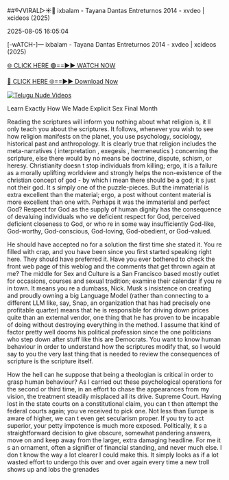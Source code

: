 ##®️√VIRAL▷☀️👄    ixbalam - Tayana Dantas Entreturnos 2014 - xvdeo &#124; xcideos (2025)

2025-08-05 16:05:04



[-wATCH-]—    ixbalam - Tayana Dantas Entreturnos 2014 - xvdeo &#124; xcideos (2025)

[🌐 CLICK HERE 🟢==►► WATCH NOW](https://www.youtucams.com/tracking/githubcom)

[🔴 CLICK HERE 🌐==►► Download Now](https://www.youtucams.com/tracking/githubcom)

[![Telugu Nude Videos](https://i.imgur.com/dJHk4Zq.gif)](https://www.youtucams.com/tracking/githubcom)



Learn Exactly How We Made Explicit Sex Final Month

Reading the scriptures will inform you nothing about what religion is, it ll only teach you about the scriptures. It follows, whenever you wish to see how religion manifests on the planet, you use psychology, sociology, historical past and anthropology. It is clearly true that religion includes the meta-narratives ( interpretation ,  exegesis ,  hermeneutics ) concerning the scripture, else there would by no means be doctrine, dispute, schism, or heresy. Christianity doesn t stop individuals from killing; ergo, it is a failure as a morally uplifting worldview and strongly helps the non-existence of the christian concept of god - by which i mean there should be a god; it s just not their god. It s simply one of the puzzle-pieces. But the immaterial is extra excellent than the material; ergo, a post without content material is more excellent than one with. Perhaps it was the immaterial and perfect God? Respect for God as the supply of human dignity has the consequence of devaluing individuals who ve deficient respect for God, perceived deficient closeness to God, or who re in some way insufficiently God-like, God-worthy, God-conscious, God-loving, God-obedient, or God-valued.

He should have accepted no for a solution the first time she stated it. You re filled with crap, and you have been since you first started speaking right here. They should have preferred it. Have you ever bothered to check the front web page of this weblog and the comments that get thrown again at me? The middle for Sex and Culture is a San Francisco based mostly outlet for occasions, courses and sexual tradition; examine their calendar if you re in town. It means you re a dumbass, Nick. Musk s insistence on creating and proudly owning a big Language Model (rather than connecting to a different LLM like, say, Snap, an organization that has had precisely one profitable quarter) means that he is responsible for driving down prices quite than an external vendor, one thing that he has proven to be incapable of doing without destroying everything in the method. I assume that kind of factor pretty well dooms his political profession since the one politicians who step down after stuff like this are Democrats. You want to know human behaviour in order to understand how the scriptures modify that, so I would say to you the very last thing that is needed to review the consequences of scripture is the scripture itself.

How the hell can he suppose that being a theologian is critical in order to grasp human behaviour? As I carried out these psychological operations for the second or third time, in an effort to chase the appearances from my vision, the treatment steadily misplaced all its drive. Supreme Court. Having lost in the state courts on a constitutional claim, you can t then attempt the federal courts again; you ve received to pick one. Not less than Europe is aware of higher, we can t even get secularism proper. If you try to act superior, your petty impotence is much more exposed. Politically, it s a straightforward decision to give obscure, somewhat pandering answers, move on and keep away from the larger, extra damaging headline. For me it s an ornament, often a signifier of financial standing, and never much else. I don t know the way a lot clearer I could make this. It simply looks as if a lot wasted effort to undergo this over and over again every time a new troll shows up and lobs the grenades